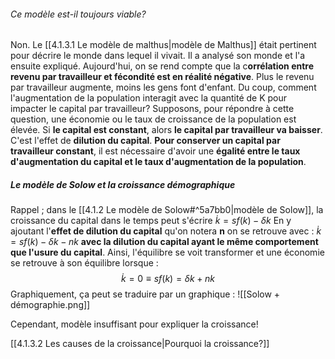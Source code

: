 ###### Ce modèle est-il toujours viable?
Non. Le [[4.1.3.1 Le modèle de malthus|modèle de Malthus]] était pertinent pour décrire le monde dans lequel il vivait. Il a analysé son monde et l'a ensuite expliqué. 
Aujourd'hui, on se rend compte que la c**orrélation entre revenu par travailleur et fécondité est en réalité négative**. Plus le revenu par travailleur augmente, moins les gens font d'enfant.
Du coup, comment l'augmentation de la population interagit avec la quantité de K pour impacter le capital par travailleur?
Supposons, pour répondre à cette question, une économie ou le taux de croissance de la population est élevée.
Si **le capital est constant**, alors **le capital par travailleur va baisser**. C'est l'effet de **dilution du capital**.
**Pour conserver un capital par travailleur constant**, il est nécessaire d'avoir une **égalité entre le taux d'augmentation du capital et le taux d'augmentation de la population**.

##### Le modèle de Solow et la croissance démographique



Rappel ; dans le [[4.1.2 Le modèle de Solow#^5a7bb0|modèle de Solow]], la croissance du capital dans le temps peut s'écrire $\dot{k} = sf(k)-\delta k$ 
En y ajoutant l'**effet de dilution du capital** qu'on notera **n** on se retrouve avec :
 $\dot{k} = sf(k)-\delta k -n k$
**avec la dilution du capital ayant le même comportement que l'usure du capital**.
Ainsi, l'équilibre se voit transformer et une économie se retrouve à son équilibre lorsque : $$\dot{k} = 0 \equiv sf(k) = \delta k + nk$$
Graphiquement, ça peut se traduire par un graphique : 
![[Solow + démographie.png]]

Cependant, modèle insuffisant pour expliquer la croissance!

[[4.1.3.2 Les causes de la croissance|Pourquoi la croissance?]]



